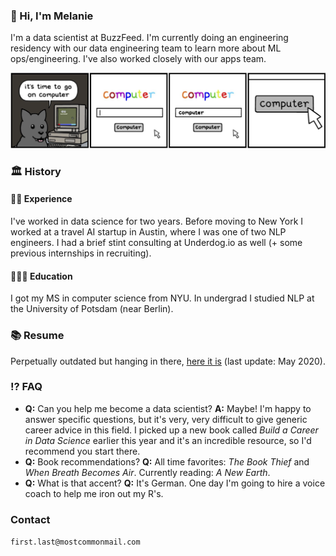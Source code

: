 ### 👋 Hi, I'm Melanie

I'm a data scientist at BuzzFeed. I'm currently doing an engineering residency with our data engineering team to learn more about ML ops/engineering. I've also worked closely with our apps team.

<img src="https://raw.githubusercontent.com/melanietosik/melanietosik.github.io/master/files/38.png">

### 🏛 History

#### 👩‍💻 Experience

I've worked in data science for two years. Before moving to New York I worked at a travel AI startup in Austin, where I was one of two NLP engineers. I had a brief stint consulting at Underdog.io as well (+ some previous internships in recruiting).

#### 👩🏻‍🎓 Education

I got my MS in computer science from NYU. In undergrad I studied NLP at the University of Potsdam (near Berlin).

### 📚 Resume

Perpetually outdated but hanging in there, [here it is](https://www.melanietosik.com/files/tosik_resume_may_2020.pdf) (last update: May 2020).

### ⁉️ FAQ

- **Q:** Can you help me become a data scientist? **A:** Maybe! I'm happy to answer specific questions, but it's very, very difficult to give generic career advice in this field. I picked up a new book called _Build a Career in Data Science_ earlier this year and it's an incredible resource, so I'd recommend you start there.
- **Q:** Book recommendations? **Q:** All time favorites: _The Book Thief_ and _When Breath Becomes Air_. Currently reading: _A New Earth_.
- **Q:** What is that accent? **Q:** It's German. One day I'm going to hire a voice coach to help me iron out my R's.

### Contact

`first.last@mostcommonmail.com`
